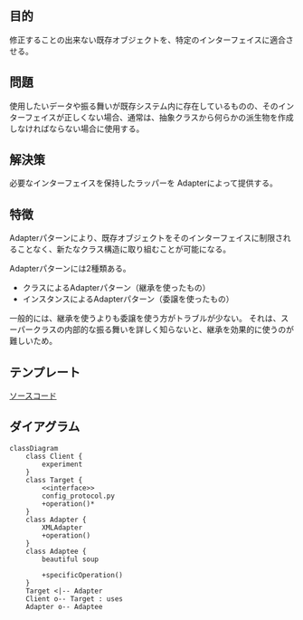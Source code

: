 ## 目的
修正することの出来ない既存オブジェクトを、特定のインターフェイスに適合させる。

## 問題
使用したいデータや振る舞いが既存システム内に存在しているものの、そのインターフェイスが正しくない場合、通常は、抽象クラスから何らかの派生物を作成しなければならない場合に使用する。

## 解決策
必要なインターフェイスを保持したラッパーを Adapterによって提供する。

## 特徴
Adapterパターンにより、既存オブジェクトをそのインターフェイスに制限されることなく、新たなクラス構造に取り組むことが可能になる。

Adapterパターンには2種類ある。
- クラスによるAdapterパターン（継承を使ったもの）
- インスタンスによるAdapterパターン（委譲を使ったもの）

一般的には、継承を使うよりも委譲を使う方がトラブルが少ない。
それは、スーパークラスの内部的な振る舞いを詳しく知らないと、継承を効果的に使うのが難しいため。

## テンプレート
[ソースコード](https://github.com/hirotoshimizu/design-patterns/blob/main/Adapter/adapter.py)

## ダイアグラム
```mermaid
classDiagram
    class Client {
        experiment
    }
    class Target {
        <<interface>>
        config_protocol.py
        +operation()*
    }
    class Adapter {
        XMLAdapter
        +operation()
    }
    class Adaptee {
        beautiful soup

        +specificOperation()
    }
    Target <|-- Adapter
    Client o-- Target : uses
    Adapter o-- Adaptee
```
